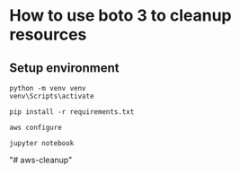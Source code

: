 # How to use boto 3 to cleanup resources
## Setup environment

```
python -m venv venv
venv\Scripts\activate
```

```
pip install -r requirements.txt
```

```
aws configure
```

```
jupyter notebook
```
"# aws-cleanup" 

